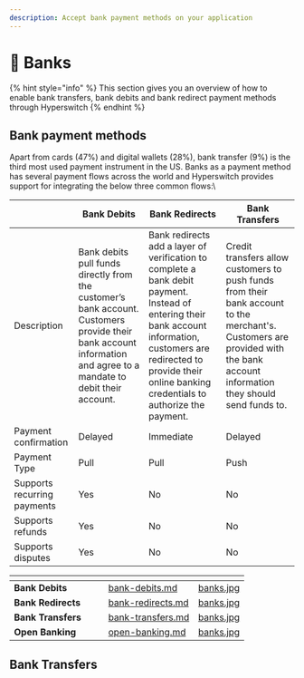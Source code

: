 ```yaml
---
description: Accept bank payment methods on your application
---
```


# 🏦 Banks

{% hint style="info" %}
This section gives you an overview of how to enable bank transfers, bank debits and bank redirect payment methods through Hyperswitch
{% endhint %}

## Bank payment methods

Apart from cards (47%) and digital wallets (28%), bank transfer (9%) is the third most used payment instrument in the US. Banks as a payment method has several payment flows across the world and Hyperswitch provides support for integrating the below three common flows:\


|                             | Bank Debits                                                                                                                                                       | Bank Redirects                                                                                                                                                                                                                  | Bank Transfers                                                                                                                                                                |
| --------------------------- | ----------------------------------------------------------------------------------------------------------------------------------------------------------------- | ------------------------------------------------------------------------------------------------------------------------------------------------------------------------------------------------------------------------------- | ----------------------------------------------------------------------------------------------------------------------------------------------------------------------------- |
| Description                 | Bank debits pull funds directly from the customer’s bank account. Customers provide their bank account information and agree to a mandate to debit their account. | Bank redirects add a layer of verification to complete a bank debit payment. Instead of entering their bank account information, customers are redirected to provide their online banking credentials to authorize the payment. | Credit transfers allow customers to push funds from their bank account to the merchant's. Customers are provided with the bank account information they should send funds to. |
| Payment confirmation        | Delayed                                                                                                                                                           | Immediate                                                                                                                                                                                                                       | Delayed                                                                                                                                                                       |
| Payment Type                | Pull                                                                                                                                                              | Pull                                                                                                                                                                                                                            | Push                                                                                                                                                                          |
| Supports recurring payments | Yes                                                                                                                                                               | No                                                                                                                                                                                                                              | No                                                                                                                                                                            |
| Supports refunds            | Yes                                                                                                                                                               | No                                                                                                                                                                                                                              | No                                                                                                                                                                            |
| Supports disputes           | Yes                                                                                                                                                               | No                                                                                                                                                                                                                              | No                                                                                                                                                                            |



<table data-view="cards"><thead><tr><th></th><th></th><th></th><th data-hidden data-card-target data-type="content-ref"></th><th data-hidden data-card-cover data-type="files"></th></tr></thead><tbody><tr><td><strong>Bank Debits</strong></td><td></td><td></td><td><a href="banks/bank-debits.md">bank-debits.md</a></td><td><a href="../../.gitbook/assets/banks.jpg">banks.jpg</a></td></tr><tr><td><strong>Bank Redirects</strong></td><td></td><td></td><td><a href="banks/bank-redirects.md">bank-redirects.md</a></td><td><a href="../../.gitbook/assets/banks.jpg">banks.jpg</a></td></tr><tr><td><strong>Bank Transfers</strong></td><td></td><td></td><td><a href="banks/bank-transfers.md">bank-transfers.md</a></td><td><a href="../../.gitbook/assets/banks.jpg">banks.jpg</a></td></tr><tr><td><strong>Open Banking</strong></td><td></td><td></td><td><a href="banks/open-banking.md">open-banking.md</a></td><td><a href="../../.gitbook/assets/banks.jpg">banks.jpg</a></td></tr></tbody></table>

##

##

## Bank Transfers

